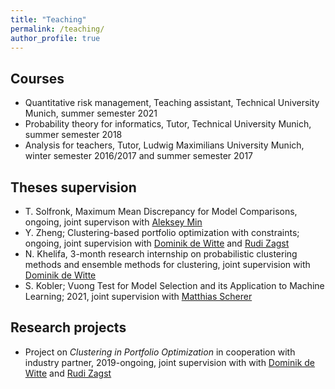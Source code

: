 ```yaml
---
title: "Teaching"
permalink: /teaching/
author_profile: true
---
```

<!--- layout: archive --->

## Courses

+ Quantitative risk management, Teaching assistant, Technical University Munich, summer semester 2021
+ Probability theory for informatics, Tutor, Technical University Munich, summer semester 2018
+ Analysis for teachers, Tutor, Ludwig Maximilians University Munich, winter semester 2016/2017 and summer semester 2017

## Theses supervision

+ T. Solfronk, Maximum Mean Discrepancy for Model Comparisons, ongoing, joint supervison with [Aleksey Min](https://www.math.cit.tum.de/mathfinance/personen/professorinnen-und-professoren/aleksey-min/)
+ Y. Zheng; Clustering-based portfolio optimization with constraints; ongoing, joint supervision with [Dominik de Witte](https://www.math.cit.tum.de/mathfinance/personen/doktorandeninnen-und-postdocs/dominik-de-witte/) and [Rudi Zagst](https://www.math.cit.tum.de/mathfinance/personen/professorinnen-und-professoren/rudi-zagst/)
+ N. Khelifa, 3-month research internship on probabilistic clustering methods and ensemble methods for clustering, joint supervision with [Dominik de Witte](https://www.math.cit.tum.de/mathfinance/personen/doktorandeninnen-und-postdocs/dominik-de-witte/)
+ S. Kobler; Vuong Test for Model Selection and its Application to Machine Learning; 2021, joint supervision with [Matthias Scherer](https://www.math.cit.tum.de/mathfinance/personen/professorinnen-und-professoren/matthias-scherer/)  


## Research projects
+ Project on *Clustering in Portfolio Optimization* in cooperation with industry partner, 2019-ongoing, joint supervision with with [Dominik de Witte](https://www.math.cit.tum.de/mathfinance/personen/doktorandeninnen-und-postdocs/dominik-de-witte/) and [Rudi Zagst](https://www.math.cit.tum.de/mathfinance/personen/professorinnen-und-professoren/rudi-zagst/)

<!--- {% if author.googlescholar %} --->
<!---   You can also find my articles on <u><a href="{{author.googlescholar}}">my Google Scholar profile</a>.</u>--->
<!--- {% endif %}--->

<!--- {% include base_path %}--->

<!--- {% for post in site.publications reversed %}--->
<!---   {% include archive-single.html %}--->
<!--- {% endfor %}--->
